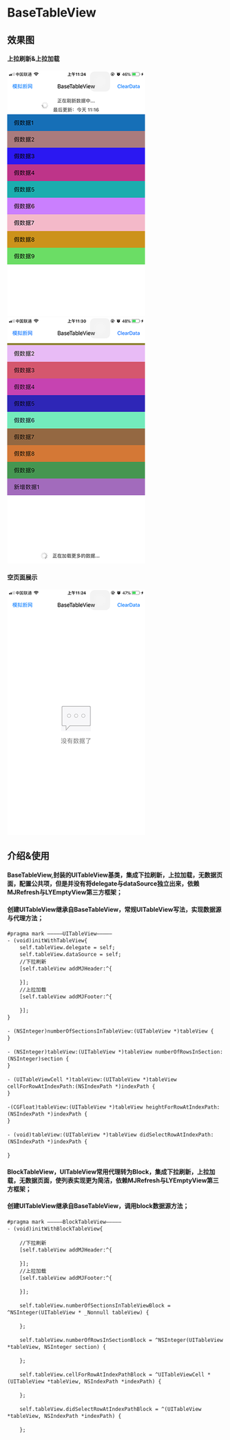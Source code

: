 # BaseTableView
## 效果图
#### 上拉刷新&上拉加载
![下拉刷新](https://raw.githubusercontent.com/qianfei1993/BaseTableView/master/BaseTableView/image1.png)
![上拉加载](https://raw.githubusercontent.com/qianfei1993/BaseTableView/master/BaseTableView/image2.png)


#### 空页面展示
![无数据](https://raw.githubusercontent.com/qianfei1993/BaseTableView/master/BaseTableView/image3.png)

## 介绍&使用
#### BaseTableView,封装的UITableView基类，集成下拉刷新，上拉加载，无数据页面，配置公共项，但是并没有将delegate与dataSource独立出来，依赖MJRefresh与LYEmptyView第三方框架；
#### 创建UITableView继承自BaseTableView，常规UITableView写法，实现数据源与代理方法；
```
#pragma mark —————UITableView—————
- (void)initWithTableView{
    self.tableView.delegate = self;
    self.tableView.dataSource = self;
    //下拉刷新
    [self.tableView addMJHeader:^{
    
    }];
    //上拉加载
    [self.tableView addMJFooter:^{
       
    }];
}

- (NSInteger)numberOfSectionsInTableView:(UITableView *)tableView {
}

- (NSInteger)tableView:(UITableView *)tableView numberOfRowsInSection:(NSInteger)section {
}

- (UITableViewCell *)tableView:(UITableView *)tableView cellForRowAtIndexPath:(NSIndexPath *)indexPath {
}

-(CGFloat)tableView:(UITableView *)tableView heightForRowAtIndexPath:(NSIndexPath *)indexPath {
}

- (void)tableView:(UITableView *)tableView didSelectRowAtIndexPath:(NSIndexPath *)indexPath {
    
}
```

#### BlockTableView，UITableView常用代理转为Block，集成下拉刷新，上拉加载，无数据页面，使列表实现更为简洁，依赖MJRefresh与LYEmptyView第三方框架；
#### 创建UITableView继承自BaseTableView，调用block数据源方法；
```
#pragma mark —————BlockTableView—————
- (void)initWithBlockTableView{
 
    //下拉刷新
    [self.tableView addMJHeader:^{
       
    }];
    //上拉加载
    [self.tableView addMJFooter:^{
      
    }];
  
    self.tableView.numberOfSectionsInTableViewBlock = ^NSInteger(UITableView * _Nonnull tableView) {

    };
    
    self.tableView.numberOfRowsInSectionBlock = ^NSInteger(UITableView *tableView, NSInteger section) {

    };
    
    self.tableView.cellForRowAtIndexPathBlock = ^UITableViewCell *(UITableView *tableView, NSIndexPath *indexPath) {
      
    };
    
    self.tableView.didSelectRowAtIndexPathBlock = ^(UITableView *tableView, NSIndexPath *indexPath) {
        
    };
```
